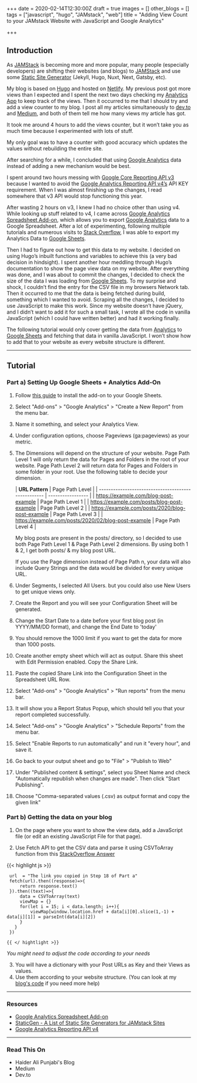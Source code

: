 +++
date = 2020-02-14T12:30:00Z
draft = true
images = []
other_blogs = []
tags = ["javascript", "hugo", "JAMstack", "web"]
title = "Adding View Count to your JAMstack Website with JavaScript and Google Analytics"

+++
## Introduction

As [JAMStack](https://jamstack.org/) is becoming more and more popular,  many people (especially developers) are shifting their websites (and blogs) to [JAMStack](https://jamstack.org/) and use some [Static Site Generator](https://www.staticgen.com/) (Jekyll, Hugo, Nuxt, Next, Gatsby, etc).

My blog is based on [Hugo](https://gohugo.io/) and hosted on [Netlify](https://www.netlify.com/). My previous post got more views than I expected and I spent the next two days checking my [Analytics App](https://analytics.google.com/analytics/web/) to keep track of the views. Then it occurred to me that I should try and add a view counter to my blog. I post all my articles simultaneously to [dev.to](https://dev.to/) and [Medium](https://medium.com/), and both of them tell me how many views my article has got.

It took me around 4 hours to add the views counter, but it won’t take you as much time because I experimented with lots of stuff.

My only goal was to have a counter with good accuracy which updates the values without rebuilding the entire site.

After searching for a while, I concluded that using [Google Analytics](https://analytics.google.com/analytics/web/) data instead of adding a new mechanism would be best.

I spent around two hours messing with [Google Core Reporting API v3](https://developers.google.com/analytics/devguides/reporting/core/v3/reference) because I wanted to avoid the  [Google Analytics Reporting API v4’s](https://developers.google.com/analytics/devguides/reporting/core/v4/) API KEY requirement. When I was almost finishing up the changes, I read somewhere that v3 API would stop functioning this year.

After wasting 2 hours on v3, I knew I had no choice other than using v4. While looking up stuff related to v4, I came across [Google Analytics Spreadsheet Add-on](https://developers.google.com/analytics/solutions/google-analytics-spreadsheet-add-on), which allows you to export [Google Analytics](https://analytics.google.com/analytics/web/) data to a Google Spreadsheet. After a lot of experimenting, following multiple tutorials and numerous visits to [Stack Overflow](https://stackoverflow.com/), I was able to export my Analytics Data to  [Google Sheets](https://docs.google.com/spreadsheets/u/0/).

Then I had to figure out how to get this data to my website. I decided on using Hugo’s inbuilt functions and variables to achieve this (a very bad decision in hindsight). I spent another hour meddling through Hugo’s documentation to show the page view data on my website. After everything was done, and I was about to commit the changes, I decided to check the size of the data I was loading from [Google Sheets](https://docs.google.com/spreadsheets/u/0/). To my  surprise and shock, I couldn’t find the entry for the CSV file in my browsers Network tab. Then it occurred to me that the data is being fetched during build, something which I wanted to avoid. Scraping all the changes, I decided to use JavaScript to make this work. Since my website doesn’t have jQuery, and I didn’t want to add it for such a small task, I wrote all the code in vanilla JavaScript (which I could have written better) and had it working finally. 

The following tutorial would only cover getting the data from [Analytics](https://analytics.google.com/analytics/web/#/) to [Google Sheets](https://docs.google.com/spreadsheets/u/0/) and fetching that data in vanilla JavaScript. I won’t show how to add that to your website as every website structure is different.

----

## Tutorial

### Part a) Setting Up Google Sheets + Analytics Add-On



1. Follow [this guide]( https://developers.google.com/analytics/solutions/google-analytics-spreadsheet-add-on) to install the add-on to your Google Sheets.

2. Select "Add-ons" > "Google Analytics" > "Create a New Report" from the menu bar.

3. Name it something, and select your Analytics View.

4. Under configuration options, choose Pageviews (ga:pageviews) as your metric.

5. The Dimensions will depend on the structure of your website. Page Path Level 1 will only return the data for Pages and Folders in the root of your website. Page Path Level 2 will return data for Pages and Folders in some folder in your root. Use the following table to decide your dimension.

   | **URL Pattern**                                     | Page Path Level   |
| --------------------------------------------------- | ----------------- |
   | https://example.com/blog-post-example               | Page Path Level 1 |
   | https://example.com/posts/blog-post-example         | Page Path Level 2 |
   | https://example.com/posts/2020/blog-post-example    | Page Path Level 3 |
   | https://example.com/posts/2020/02/blog-post-example | Page Path Level 4 |
   
   My blog posts are present in the posts/  directory, so I decided to use both  Page Path Level 1 &  Page Path Level 2 dimensions.  By using both 1 & 2, I get both posts/ & my blog post URL.
   
   If you use the Page dimension instead of Page Path n, your data will also include Query Strings and the data would be divided for every unique URL.
   
6. Under Segments, I selected All Users. but you could also use New Users to get unique views only.

7. Create the Report and you will see your Configuration Sheet will be generated.

8. Change the Start Date to a date before your first blog post (in YYYY/MM/DD format), and change the End Date to 'today'

9. You should remove the 1000 limit if you want to get the data for more than 1000 posts.

10. Create another empty sheet which will act as output. Share this sheet with Edit Permission enabled. Copy the Share Link.

11. Paste the copied Share Link into the Configuration Sheet in the Spreadsheet URL Row.

12. Select "Add-ons" > "Google Analytics" > "Run reports" from the menu bar.

13. It will show you a Report Status Popup, which should tell you that your report completed successfully.

14. Select "Add-ons" > "Google Analytics" > "Schedule Reports" from the menu bar.

15. Select "Enable Reports to run automatically" and run it "every hour", and save it.

16. Go back to your output sheet and go to "File" > "Publish to Web"

17. Under "Published content & settings", select you Sheet Name and check "Automatically republish when changes are made". Then click "Start Publishing".

18. Choose "Comma-separated values (.csv) as output format and copy the given link"



### Part b) Getting the data on your blog

1. On the page where you want to show the view data, add a JavaScript file (or edit an existing JavaScript File for that page).

2. Use Fetch API to get the CSV data and parse it using CSVToArray function from this [StackOverflow Answer](https://stackoverflow.com/questions/1293147/javascript-code-to-parse-csv-data/1293163#1293163)

  {{< highlight js >}}
  ```
   url  = "The link you copied in Step 18 of Part a"
   fetch(url).then((response)=>{
       return response.text()
   }).then((text)=>{
       data = CSVToArray(text)
       viewMap = {}
       for(let i = 15; i < data.length; i++){
           viewMap[window.location.href + data[i][0].slice(1,-1) + data[i][1]] = parseInt(data[i][2])
       }
     }
   })
   ```
	{{ </ hightlight >}}
*You might need to adjust the code according to your needs*

3. You will have a dictionary with your Post URLs as Key and their Views as values.
4. Use them according to your website structure. (You can look at my [blog's code](https://github.com/haideralipunjabi/blog-haideralipunjabi) if you need more help)



------

### Resources

- [Google Analytics Spreadsheet Add-on](https://developers.google.com/analytics/solutions/google-analytics-spreadsheet-add-on)
- [StaticGen - A List of Static Site Generators for JAMstack Sites](https://www.staticgen.com/)
- [Google Analytics Reporting API v4](https://developers.google.com/analytics/devguides/reporting/core/v4/)

----

### Read This On

- Haider Ali Punjabi's Blog
- Medium
- Dev.to